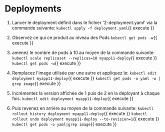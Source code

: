 # Deployments

1) Lancer le deployment définit dans le fichier '2-deployment.yaml' via la commande suivante:
    `kubectl apply -f deployment.yaml`{{ execute }}

2) Observez ce qui ce produit au niveau des Pods
    `kubectl get pods -w`{{ execute }}

3) amenez le nombre de pods à 10 au moyen de la commande suivante:
    `kubectl scale replicaset --replicas=10 myapp11-deploy`{{ execute }}
    `kubectl get pods -w`{{ execute }}

4) Remplacez l'image utilisée par une autre et appliquez le:
    `kubectl edit deployment myapp11-deploy`{{ execute }}
    `kubectl get pods -o yaml -w | grep image`{{ execute }}

5) Incrémentez la version affichée de 1 puis de 2 en la déployant à chaque fois.
    `kubectl edit deployment myapp11-deploy`{{ execute }}

6) Puis revenez en arrière au moyen de la commande suivante:
    `kubectl rollout history deployment myapp11-deploy`{{ execute }}
    `kubectl rollout undo deployment myapp11-deploy --to-revision=1`{{ execute }}
    `kubectl get pods -o yaml|grep image`{{ execute }}
